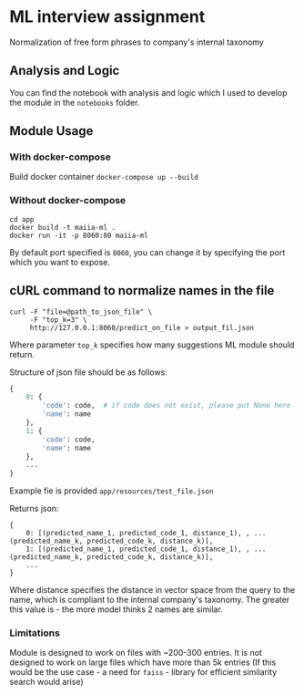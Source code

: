 # ML interview assignment
Normalization of free form phrases to company's internal taxonomy

## Analysis and Logic
You can find the notebook with analysis and logic which I used to develop the module in the `notebooks` folder.

## Module Usage
### With docker-compose
Build docker container
`docker-compose up --build`
### Without docker-compose
```
cd app
docker build -t maiia-ml .
docker run -it -p 8060:80 maiia-ml
```
By default port specified is `8060`, you can change it by specifying the port which you want to expose.

## cURL command to normalize names in the file

```
curl -F "file=@path_to_json_file" \
     -F "top_k=3" \
     http://127.0.0.1:8060/predict_on_file > output_fil.json
```
Where parameter `top_k` specifies how many suggestions ML module should return.

Structure of json file should be as follows:
```python
{
    0: {
        'code': code,  # if code does not exist, please put None here
        'name': name
    },
    1: {
        'code': code,
        'name': name
    },
    ...
}
```
Example fie is provided `app/resources/test_file.json`


Returns json:
```
{
    0: [(predicted_name_1, predicted_code_1, distance_1), , ...(predicted_name_k, predicted_code_k, distance_k)],
    1: [(predicted_name_1, predicted_code_1, distance_1), , ...(predicted_name_k, predicted_code_k, distance_k)],
    ...
}
```
Where distance specifies the distance in vector space from the query to the name, which is compliant to the internal company's taxonomy. The greater this value is - the more model thinks 2 names are similar.

### Limitations
Module is designed to work on files with ~200-300 entries. It is not designed to work on large files which have more than 5k entries (If this would be the use case - a need for `faiss` - library for efficient similarity search would arise)
